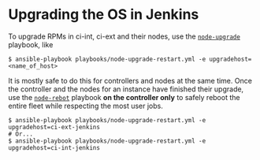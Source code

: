 # Upgrading the OS in Jenkins

To upgrade RPMs in ci-int, ci-ext and their nodes, use the
[`node-upgrade`](https://gitlab.cee.redhat.com/app-sre/infra/blob/master/ansible/playbooks/node-upgrade.yml)
playbook, like

``` shellsession
$ ansible-playbook playbooks/node-upgrade-restart.yml -e upgradehost=<name_of_host>
```

It is mostly safe to do this for controllers and nodes at the same
time. Once the controller and the nodes for an instance have finished
their upgrade, use the
[`node-rebot`](https://gitlab.cee.redhat.com/app-sre/infra/blob/master/ansible/playbooks/node-reboot.yml)
playbook **on the controller only** to safely reboot the entire fleet
while respecting the most user jobs.

``` shellsession
$ ansible-playbook playbooks/node-upgrade-restart.yml -e upgradehost=ci-ext-jenkins
# Or...
$ ansible-playbook playbooks/node-upgrade-restart.yml -e upgradehost=ci-int-jenkins
```

